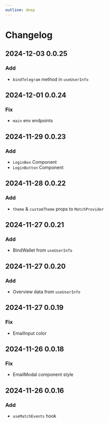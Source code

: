 ```yaml
---
outline: deep
---
```


# Changelog

## 2024-12-03 0.0.25

### Add

- `bindTelegram` method in `useUserInfo`

## 2024-12-01 0.0.24

### Fix

- `main` env endpoints

## 2024-11-29 0.0.23

### Add

- `LoginBox` Component
- `LoginButton` Component

## 2024-11-28 0.0.22

### Add

- `theme` & `customTheme` props to `MatchProvider`

## 2024-11-27 0.0.21

### Add

- BindWallet from `useUserInfo`

## 2024-11-27 0.0.20

### Add

- Overview data from `useUserInfo`

## 2024-11-27 0.0.19

### Fix

- EmailInput color

## 2024-11-26 0.0.18

### Fix

- EmailModal component style



## 2024-11-26 0.0.16

### Add

- `useMatchEvents` hook